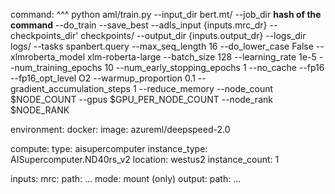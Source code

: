command: ^^^
python aml/train.py
                        --input_dir bert.mt/
                        --job_dir **hash of the command**
                        --do_train
                        --save_best
                        --adls_input {inputs.mrc_dr}
                        --checkpoints_dir' checkpoints/
                        --output_dir {inputs.output_dr}
                        --logs_dir logs/
                        --tasks spanbert.query
                         --max_seq_length 16
                         --do_lower_case False
                         --xlmroberta_model xlm-roberta-large
                         --batch_size 128
                         --learning_rate 1e-5
                         --num_training_epochs 10
                         --num_early_stopping_epochs 1
                         --no_cache
                         --fp16
                         --fp16_opt_level O2
                         --warmup_proportion 0.1
                         --gradient_accumulation_steps 1
                         --reduce_memory
                         --node_count $NODE_COUNT
                         --gpus $GPU_PER_NODE_COUNT
                         --node_rank $NODE_RANK

environment:
  docker:
    image: azureml/deepspeed-2.0

compute:
  type: aisupercomputer
  instance_type: AISupercomputer.ND40rs_v2
  location: westus2
  instance_count: 1

inputs:
  mrc: 
    path: ...
    mode: mount (only)
  output:
    path: ...
